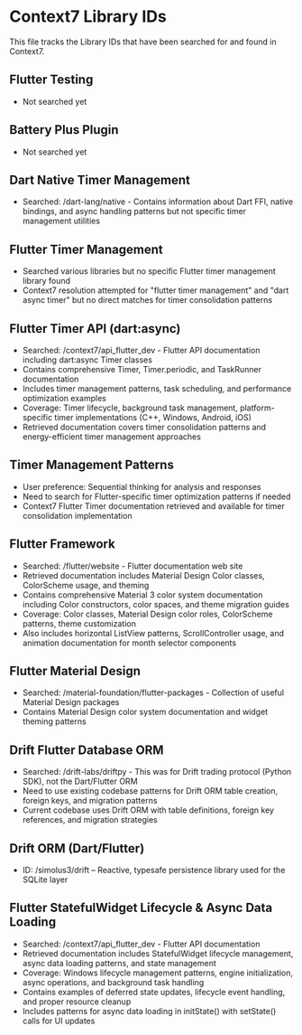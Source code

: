 # Context7 Library IDs

This file tracks the Library IDs that have been searched for and found in Context7.

## Flutter Testing
- Not searched yet

## Battery Plus Plugin
- Not searched yet

## Dart Native Timer Management
- Searched: /dart-lang/native - Contains information about Dart FFI, native bindings, and async handling patterns but not specific timer management utilities

## Flutter Timer Management
- Searched various libraries but no specific Flutter timer management library found
- Context7 resolution attempted for "flutter timer management" and "dart async timer" but no direct matches for timer consolidation patterns

## Flutter Timer API (dart:async)
- Searched: /context7/api_flutter_dev - Flutter API documentation including dart:async Timer classes
- Contains comprehensive Timer, Timer.periodic, and TaskRunner documentation
- Includes timer management patterns, task scheduling, and performance optimization examples
- Coverage: Timer lifecycle, background task management, platform-specific timer implementations (C++, Windows, Android, iOS)
- Retrieved documentation covers timer consolidation patterns and energy-efficient timer management approaches

## Timer Management Patterns
- User preference: Sequential thinking for analysis and responses
- Need to search for Flutter-specific timer optimization patterns if needed
- Context7 Flutter Timer documentation retrieved and available for timer consolidation implementation

## Flutter Framework
- Searched: /flutter/website - Flutter documentation web site
- Retrieved documentation includes Material Design Color classes, ColorScheme usage, and theming
- Contains comprehensive Material 3 color system documentation including Color constructors, color spaces, and theme migration guides
- Coverage: Color classes, Material Design color roles, ColorScheme patterns, theme customization
- Also includes horizontal ListView patterns, ScrollController usage, and animation documentation for month selector components

## Flutter Material Design
- Searched: /material-foundation/flutter-packages - Collection of useful Material Design packages
- Contains Material Design color system documentation and widget theming patterns

## Drift Flutter Database ORM
- Searched: /drift-labs/driftpy - This was for Drift trading protocol (Python SDK), not the Dart/Flutter ORM
- Need to use existing codebase patterns for Drift ORM table creation, foreign keys, and migration patterns
- Current codebase uses Drift ORM with table definitions, foreign key references, and migration strategies

## Drift ORM (Dart/Flutter)
- ID: /simolus3/drift – Reactive, typesafe persistence library used for the SQLite layer

## Flutter StatefulWidget Lifecycle & Async Data Loading
- Searched: /context7/api_flutter_dev - Flutter API documentation 
- Retrieved documentation includes StatefulWidget lifecycle management, async data loading patterns, and state management
- Coverage: Windows lifecycle management patterns, engine initialization, async operations, and background task handling
- Contains examples of deferred state updates, lifecycle event handling, and proper resource cleanup
- Includes patterns for async data loading in initState() with setState() calls for UI updates
